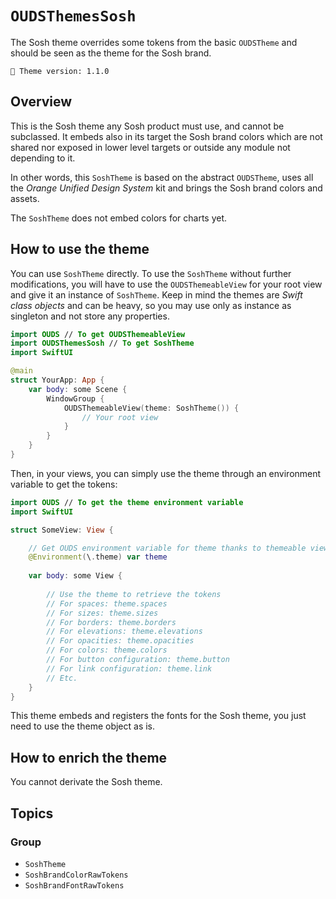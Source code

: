# ``OUDSThemesSosh``

The Sosh theme overrides some tokens from the basic `OUDSTheme` and should be seen as the theme for the Sosh brand.

<!-- NOTE: Do not forget to update tokens version -->
```
🧱 Theme version: 1.1.0
```

## Overview

This is the Sosh theme any Sosh product must use, and cannot be subclassed.
It embeds also in its target the Sosh brand colors which are not shared nor exposed in lower level targets or outside any module not depending to it.

In other words, this ``SoshTheme`` is based on the abstract `OUDSTheme`, uses all the *Orange Unified Design System* kit and brings the Sosh brand colors and assets.

The ``SoshTheme`` does not embed colors for charts yet.

## How to use the theme

You can use ``SoshTheme`` directly. To use the ``SoshTheme`` without further modifications, you will have to use the `OUDSThemeableView` for your root view and give it an instance of ``SoshTheme``. Keep in mind the themes are *Swift class objects* and can be heavy, so you may use only as instance as singleton and not store any properties.

```swift
import OUDS // To get OUDSThemeableView
import OUDSThemesSosh // To get SoshTheme
import SwiftUI

@main
struct YourApp: App {
    var body: some Scene {
        WindowGroup {
            OUDSThemeableView(theme: SoshTheme()) {
                // Your root view
            }
        }
    }
}
```

Then, in your views, you can simply use the theme through an environment variable to get the tokens:

```swift
import OUDS // To get the theme environment variable
import SwiftUI

struct SomeView: View {

    // Get OUDS environment variable for theme thanks to themeable view
    @Environment(\.theme) var theme
    
    var body: some View {
        
        // Use the theme to retrieve the tokens
        // For spaces: theme.spaces
        // For sizes: theme.sizes
        // For borders: theme.borders
        // For elevations: theme.elevations
        // For opacities: theme.opacities
        // For colors: theme.colors
        // For button configuration: theme.button
        // For link configuration: theme.link
        // Etc.
    }
}
```

This theme embeds and registers the fonts for the Sosh theme, you just need to use the theme object as is.

## How to enrich the theme

You cannot derivate the Sosh theme.

## Topics

### Group

- ``SoshTheme``
- ``SoshBrandColorRawTokens``
- ``SoshBrandFontRawTokens``
